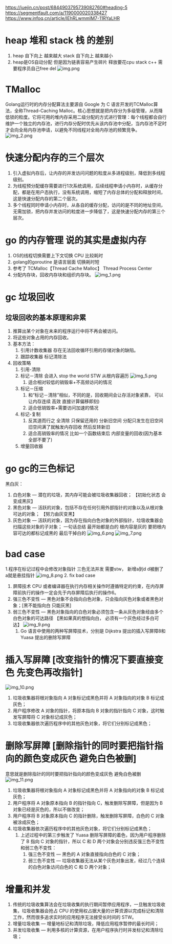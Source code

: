https://juejin.cn/post/6844903795739082760#heading-5
https://segmentfault.com/a/1190000020338427
https://www.infoq.cn/article/IEhRLwmmIM7-11RYaLHR
# heap 堆和 stack 栈 的差别
1. heap 自下向上 越来越大 stack 自下向上 越来越小
2. heap是OS自动分配 但是因为链表容易产生碎片 释放要花cpu stack c++ 需要程序员自己free del
![img.png](img.png)
# TMalloc
Golang运行时的内存分配算法主要源自 Google 为 C 语言开发的TCMalloc算法，全称Thread-Caching Malloc。核心思想就是把内存分为多级管理，从而降低锁的粒度。它将可用的堆内存采用二级分配的方式进行管理：每个线程都会自行维护一个独立的内存池，进行内存分配时优先从该内存池中分配，当内存池不足时才会向全局内存池申请，以避免不同线程对全局内存池的频繁竞争。
![img_2.png](img_2.png)
# 快速分配内存的三个层次
1. 引入虚拟内存后，让内存的并发访问问题的粒度从多进程级别，降低到多线程级别。
2. 为线程预分配缓存需要进行1次系统调用，后续线程申请小内存时，从缓存分配，都是在用户态执行，没有系统调用，缩短了内存总体的分配和释放时间，这是快速分配内存的第二个层次。
3. 多个线程同时申请小内存时，从各自的缓存分配，访问的是不同的地址空间，无需加锁，把内存并发访问的粒度进一步降低了，这是快速分配内存的第三个层次。

# go 的内存管理 说的其实是虚拟内存
1. OS的线程切换需要上下文切换 CPU 比较耗时
2. golang的goroutine 是语言层面 切换耗时短
3. 参考了 TCMalloc【Thread Cache Malloc】 Thread Process Center
4. 分配内存块，回收内存块和组织内存块。
![img_1.png](img_1.png)
# gc 垃圾回收
## 垃圾回收的基本原理和非累
1. 推算出某个对象在未来的程序运行中将不再会被访问。
2. 将这些对象占用的内存回收。
3. 基本方法：
   1. 引用计数收集器 存在无法回收循环引用的存储对象的缺陷。
   2. 跟踪收集器 标记清除法
4. 回收策略
   1. 引用-清除
   2. 标记－清除 会进入 stop the world STW 从根内容遍历 ![img_5.png](img_5.png)  
      1. 适合相对较低的销毁率+不高频访问的情况 
   3. 标记－压缩 
      1. 和“标记－清除”相似，不同的是，回收期间会让存活对象紧靠， 可以让内存连续 高效 直接计算偏移即刻)
      2. 适合低销毁率+需要访问加速的情况
   4. 标记-复制
      1. 反其道而行之 全清除 只保留还用的 分新旧空间 分配只发生在旧空间 旧空间满了就触发内存回收 然后反转新旧
      2. 适合高销毁率的情况 比如一个函数结束后 内部变量的回收(因为基本全部不要了)
   5. 增量回收器
# go gc的三色标记
黑白灰：
1. 白色对象 — 潜在的垃圾，其内存可能会被垃圾收集器回收； 【初始化状态 会变成黑灰】
2. 黑色对象 — 活跃的对象，包括不存在任何引用外部指针的对象以及从根对象可达的对象； 【努力由灰变黑】
3. 灰色对象 — 活跃的对象，因为存在指向白色对象的外部指针，垃圾收集器会扫描这些对象的子对象；
一句话总结 最开始都是白的 根内容是灰的 要把根内容可达的都标记成黑的 最后干掉白的
![img_6.png](img_6.png)
![img_7.png](img_7.png)
# bad case
1.程序在标记过程中会修改对象指针 三色无法并发 需要stw， 新增a到d d被删了 a就是悬挂指针
![img_8.png](img_8.png)
2. fix bad case
   1. 屏障技术  CPU 或者编译器在执行内存相关操作时遵循特定的约束，在内存屏障前执行的操作一定会先于内存屏障后执行的操作6。
3. 强三色不变性 — 黑色对象不会指向白色对象，只会指向灰色对象或者黑色对象；[黑不能指向白 只能灰黑]
4. 弱三色不变性 — 黑色对象指向的白色对象必须包含一条从灰色对象经由多个白色对象的可达路径 【黑如果真的想指向白， 必须有一个灰色经过多白可达】
![img_9.png](img_9.png)
   1. Go 语言中使用的两种写屏障技术，分别是 Dijkstra 提出的插入写屏障8和 Yuasa 提出的删除写屏障
# 插入写屏障 [改变指针的情况下要直接变色 先变色再改指针]
 ![img_10.png](img_10.png)
1. 垃圾收集器将根对象指向 A 对象标记成黑色并将 A 对象指向的对象 B 标记成灰色；
2. 用户程序修改 A 对象的指针，将原本指向 B 对象的指针指向 C 对象，这时触发写屏障将 C 对象标记成灰色；
3. 垃圾收集器依次遍历程序中的其他灰色对象，将它们分别标记成黑色；

# 删除写屏障 [删除指针的同时要把指针指向的颜色变成灰色 避免白色被删]
意思就是删除指针的同时要把指针指向的颜色变成灰色 避免白色被删
![img_11.png](img_11.png)
1. 垃圾收集器将根对象指向 A 对象标记成黑色并将 A 对象指向的对象 B 标记成灰色；
2. 用户程序将 A 对象原本指向 B 的指针指向 C，触发删除写屏障，但是因为 B 对象已经是灰色的，所以不做改变；
3. 用户程序将 B 对象原本指向 C 的指针删除，触发删除写屏障，白色的 C 对象被涂成灰色；
4. 垃圾收集器依次遍历程序中的其他灰色对象，将它们分别标记成黑色；
   1. 上述过程中的第三步触发了 Yuasa 删除写屏障的着色，因为用户程序删除了 B 指向 C 对象的指针，所以 C 和 D 两个对象会分别违反强三色不变性和弱三色不变性：
      1. 强三色不变性 — 黑色的 A 对象直接指向白色的 C 对象；
      2. 弱三色不变性 — 垃圾收集器无法从某个灰色对象出发，经过几个连续的白色对象访问白色的 C 和 D 两个对象；
# 增量和并发 #
1. 传统的垃圾收集算法会在垃圾收集的执行期间暂停应用程序，一旦触发垃圾收集，垃圾收集器会抢占 CPU 的使用权占据大量的计算资源以完成标记和清除工作，然而很多追求实时的应用程序无法接受长时间的 STW。
2. 增量垃圾收集 — 增量地标记和清除垃圾，降低应用程序暂停的最长时间；
3. 并发垃圾收集 — 利用多核的计算资源，在用户程序执行时并发标记和清除垃圾；

